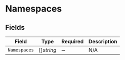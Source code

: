 # Namespaces


## Fields

| Field              | Type               | Required           | Description        |
| ------------------ | ------------------ | ------------------ | ------------------ |
| `Namespaces`       | []*string*         | :heavy_minus_sign: | N/A                |